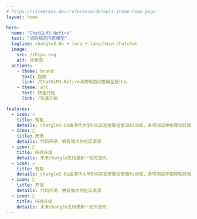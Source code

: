 ```yaml
---
# https://vitepress.dev/reference/default-theme-home-page
layout: home

hero:
  name: "ChatGLM3-Nofire"
  text: "消防规范问答模型"
  tagline: chatglm3-6b + lora + langchain-chatchat
  image:
    src: /zhipu.svg
    alt: 背景图
  actions:
    - theme: brand
      text: 指南
      link: /ChatGLM3-Nofire消防规范问答模型是什么
    - theme: alt
      text: 快速开始
      link: /快速开始

features:
  - icon: ✔
    title: 智能
    details: chatglm3-6b由清华大学EKG实验室联合智谱Ai训练，多项测试中取得较好成绩
  - icon: 👏
    title: 开源
    details: 代码开源，拥有强大的社区资源
  - icon: 🎉
    title: 持续升级
    details: 未来chatglm支持更新一轮的迭代
  - icon: ✔
    title: 智能
    details: chatglm3-6b由清华大学EKG实验室联合智谱Ai训练，多项测试中取得较好成绩
  - icon: 👏
    title: 开源
    details: 代码开源，拥有强大的社区资源
  - icon: 🎉
    title: 持续升级
    details: 未来chatglm支持更新一轮的迭代
---
```


